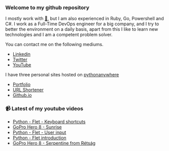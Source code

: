 ### Welcome to my github repository

I mostly work with [:snake:](https://www.python.org/), but I am also experienced in Ruby, Go, Powershell and C#. I work as a Full-Time DevOps engineer for a big company, and I try to better the environment on a daily basis, apart from this I like to learn new technologies and I am a competent problem solver.

You can contact me on the following mediums.
- [Linkedin](https://www.linkedin.com/in/r3ap3rpy)
- [Twitter](https://twitter.com/r3ap3rpy)
- [YouTube](https://www.youtube.com/channel/UC1qkMXH8d2I9DDAtBSeEHqg)

I have three personal sites hosted on [pythonanywhere](https://www.pythonanywhere.com/)
- [Portfolio](http://r3ap3rpy.pythonanywhere.com/)
- [URL Shortener](http://shortenpy.pythonanywhere.com/)
- [Github.io](https://r3ap3rpy.github.io/)

### :video_camera: Latest of my youtube videos
<!-- YOUTUBE:START -->
- [Python - Flet - Keyboard shortcuts](https://www.youtube.com/watch?v=xvG6HYH2a8M)
- [GoPro Hero 8 - Sunrise](https://www.youtube.com/watch?v=NpjUX9Q-I2w)
- [Python - Flet - User input](https://www.youtube.com/watch?v=E22pQGOIIlI)
- [Python - Flet introduction](https://www.youtube.com/watch?v=pFDAGphQ8vc)
- [GoPro Hero 8 - Serpentine from Rétság](https://www.youtube.com/watch?v=4Oan25zchJw)
<!-- YOUTUBE:END -->

